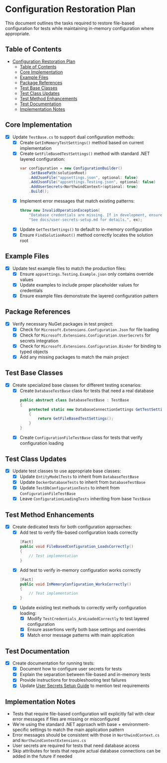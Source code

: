 # Configuration Restoration Plan

This document outlines the tasks required to restore file-based configuration for tests while maintaining in-memory configuration where appropriate.

## Table of Contents

- [Configuration Restoration Plan](#configuration-restoration-plan)
  - [Table of Contents](#table-of-contents)
  - [Core Implementation](#core-implementation)
  - [Example Files](#example-files)
  - [Package References](#package-references)
  - [Test Base Classes](#test-base-classes)
  - [Test Class Updates](#test-class-updates)
  - [Test Method Enhancements](#test-method-enhancements)
  - [Test Documentation](#test-documentation)
  - [Implementation Notes](#implementation-notes)

## Core Implementation

- [x] Update `TestBase.cs` to support dual configuration methods:
  - [x] Create `GetInMemoryTestSettings()` method based on current implementation
  - [x] Create `GetFileBasedTestSettings()` method with standard .NET layered configuration:
    ```csharp
    var configuration = new ConfigurationBuilder()
        .SetBasePath(solutionRoot)
        .AddJsonFile("appsettings.json", optional: false)
        .AddJsonFile("appsettings.Testing.json", optional: false)
        .AddUserSecrets<NorthwindContext>(optional: true)
        .Build();
    ```
  - [x] Implement error messages that match existing patterns:
    ```csharp
    throw new InvalidOperationException(
        "Database credentials are missing. If in development, ensure user secrets are configured. " +
        "See docs/user-secrets-setup.md for details.", ex);
    ```
  - [x] Update `GetTestSettings()` to default to in-memory configuration
  - [x] Ensure `FindSolutionRoot()` method correctly locates the solution root

## Example Files

- [x] Update test example files to match the production files:
  - [x] Ensure `appsettings.Testing.Example.json` only contains override values
  - [x] Update examples to include proper placeholder values for credentials
  - [x] Ensure example files demonstrate the layered configuration pattern

## Package References

- [x] Verify necessary NuGet packages in test project:
  - [x] Check for `Microsoft.Extensions.Configuration.Json` for file loading
  - [x] Check for `Microsoft.Extensions.Configuration.UserSecrets` for secrets integration
  - [x] Check for `Microsoft.Extensions.Configuration.Binder` for binding to typed objects
  - [x] Add any missing packages to match the main project

## Test Base Classes

- [x] Create specialized base classes for different testing scenarios:
  - [x] Create `DatabaseTestBase` class for tests that need a real database
    ```csharp
    public abstract class DatabaseTestBase : TestBase
    {
        protected static new DatabaseConnectionSettings GetTestSettings()
        {
            return GetFileBasedTestSettings();
        }
    }
    ```
  - [x] Create `ConfigurationFileTestBase` class for tests that verify configuration loading

## Test Class Updates

- [x] Update test classes to use appropriate base classes:
  - [x] Update `EntityModelTests` to inherit from `DatabaseTestBase`
  - [x] Update `DockerDatabaseTests` to inherit from `DatabaseTestBase`
  - [x] Update `TestDbConfigurationTests` to inherit from `ConfigurationFileTestBase`
  - [x] Leave `ConfigurationLoadingTests` inheriting from base `TestBase`

## Test Method Enhancements

- [x] Create dedicated tests for both configuration approaches:
  - [x] Add test to verify file-based configuration loads correctly
    ```csharp
    [Fact]
    public void FileBasedConfiguration_LoadsCorrectly()
    {
        // Test implementation
    }
    ```
  - [x] Add test to verify in-memory configuration works correctly
    ```csharp
    [Fact]
    public void InMemoryConfiguration_WorksCorrectly()
    {
        // Test implementation
    }
    ```
  - [x] Update existing test methods to correctly verify configuration loading:
    - [x] Modify `TestCredentials_AreLoadedCorrectly` to test layered configuration
    - [x] Ensure assertions verify both base settings and overrides
    - [x] Match error message patterns with main application

## Test Documentation

- [x] Create documentation for running tests:
  - [x] Document how to configure user secrets for tests
  - [x] Explain the separation between file-based and in-memory tests
  - [x] Provide instructions for troubleshooting test failures
  - [x] Update [User Secrets Setup Guide](docs/user-secrets-setup.md) to mention test requirements

## Implementation Notes

- Tests that require file-based configuration will explicitly fail with clear error messages if files are missing or misconfigured
- We're using the standard .NET approach with base + environment-specific settings to match the main application pattern
- Error messages should be consistent with those in `NorthwindContext.cs` and `NorthwindContextExtensions.cs`
- User secrets are required for tests that need database access
- Skip attributes for tests that require actual database connections can be added in the future if needed